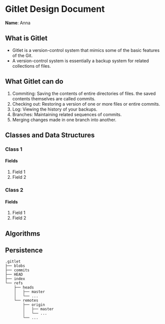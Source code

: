 # Gitlet Design Document

**Name**: Anna

## What is Gitlet
- Gitlet is a version-control system that mimics some of 
the basic features of the Git.
- A version-control system is essentially a backup system 
for related collections of files.

## What Gitlet can do
1. Commiting: Saving the contents of entire directories 
of files. the saved contents themselves are called commits.
2. Checking out: Restoring a version of one or more files 
or entire commits.
3. Log: Viewing the history of your backups.
4. Branches: Maintaining related sequences of commits.
5. Merging changes made in one branch into another.

## Classes and Data Structures

### Class 1

#### Fields

1. Field 1
2. Field 2


### Class 2

#### Fields

1. Field 1
2. Field 2


## Algorithms

## Persistence
```
.gitlet
├── blobs
├── commits
├── HEAD
├── index
└── refs
    ├── heads
    │   ├── master
    │   └── ...
    └── remotes
        ├── origin
        │   ├── master
        │   └── ...
        └── ...
```
    